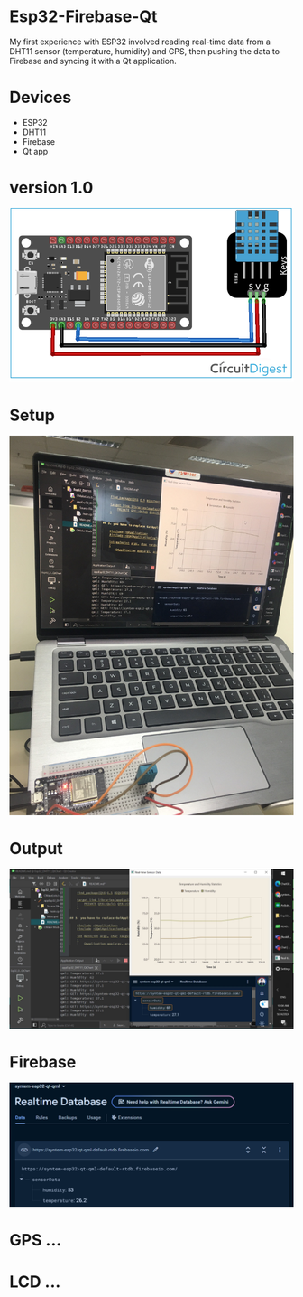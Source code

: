 # Esp32-Firebase-Qt

My first experience with ESP32 involved reading real-time data from a DHT11 sensor (temperature, humidity) and GPS, then pushing the data to Firebase and syncing it with a Qt application.

# Devices
- ESP32
- DHT11
- Firebase
- Qt app

# version 1.0
<img src="https://github.com/tienphuckx/Esp32-Firebase-Qt/blob/master/assets/ESP32-interfacing-with-dht11.png" />

# Setup
<img src="https://github.com/tienphuckx/Esp32-Firebase-Qt/blob/master/assets/setup2.jpg" />

# Output
<img src="https://github.com/tienphuckx/Esp32-Firebase-Qt/blob/master/assets/output.png" />

# Firebase
<img src="https://github.com/tienphuckx/Esp32-Firebase-Qt/blob/master/assets/fbase.PNG" />


# GPS ...
# LCD ...

